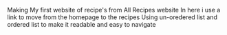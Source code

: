Making My first website of recipe's from All Recipes website
In here i use a link to move from the homepage to the recipes
Using un-oredered list and ordered list to make it readable and easy to navigate
